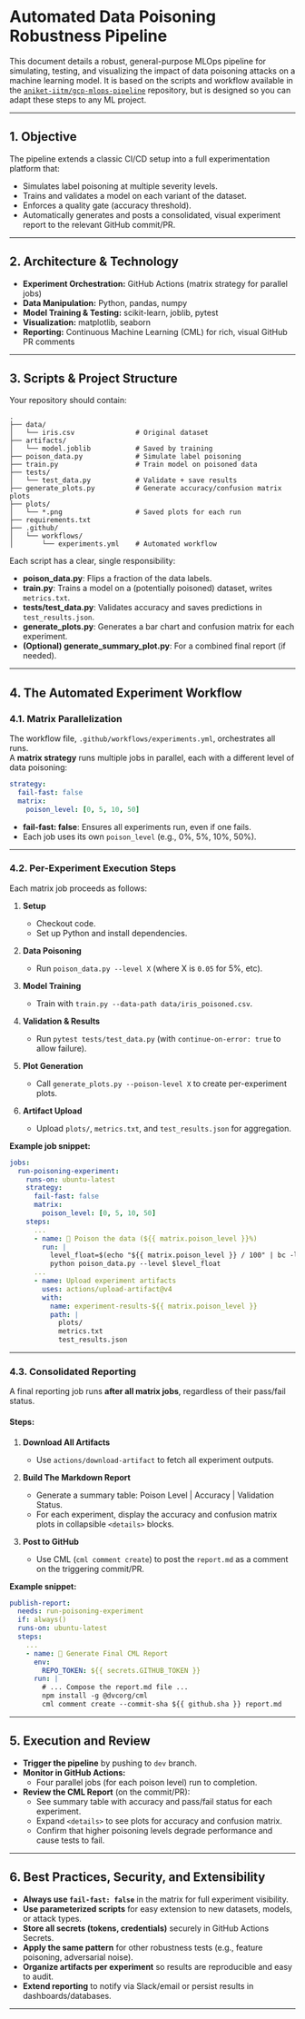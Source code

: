 # Automated Data Poisoning Robustness Pipeline

This document details a robust, general-purpose MLOps pipeline for simulating, testing, and visualizing the impact of data poisoning attacks on a machine learning model. It is based on the scripts and workflow available in the [`aniket-iitm/gcp-mlops-pipeline`](https://github.com/aniket-iitm/gcp-mlops-pipeline) repository, but is designed so you can adapt these steps to any ML project.

---

## 1. Objective

The pipeline extends a classic CI/CD setup into a full experimentation platform that:

- Simulates label poisoning at multiple severity levels.
- Trains and validates a model on each variant of the dataset.
- Enforces a quality gate (accuracy threshold).
- Automatically generates and posts a consolidated, visual experiment report to the relevant GitHub commit/PR.

---

## 2. Architecture & Technology

- **Experiment Orchestration:** GitHub Actions (matrix strategy for parallel jobs)
- **Data Manipulation:** Python, pandas, numpy
- **Model Training & Testing:** scikit-learn, joblib, pytest
- **Visualization:** matplotlib, seaborn
- **Reporting:** Continuous Machine Learning (CML) for rich, visual GitHub PR comments

---

## 3. Scripts & Project Structure

Your repository should contain:

```
.
├── data/
│   └── iris.csv               # Original dataset
├── artifacts/
│   └── model.joblib           # Saved by training
├── poison_data.py             # Simulate label poisoning
├── train.py                   # Train model on poisoned data
├── tests/
│   └── test_data.py           # Validate + save results
├── generate_plots.py          # Generate accuracy/confusion matrix plots
├── plots/
│   └── *.png                  # Saved plots for each run
├── requirements.txt
├── .github/
│   └── workflows/
│       └── experiments.yml    # Automated workflow
```

Each script has a clear, single responsibility:
- **poison_data.py**: Flips a fraction of the data labels.
- **train.py**: Trains a model on a (potentially poisoned) dataset, writes `metrics.txt`.
- **tests/test_data.py**: Validates accuracy and saves predictions in `test_results.json`.
- **generate_plots.py**: Generates a bar chart and confusion matrix for each experiment.
- **(Optional) generate_summary_plot.py**: For a combined final report (if needed).

---

## 4. The Automated Experiment Workflow

### 4.1. Matrix Parallelization

The workflow file, `.github/workflows/experiments.yml`, orchestrates all runs.  
A **matrix strategy** runs multiple jobs in parallel, each with a different level of data poisoning:

```yaml
strategy:
  fail-fast: false
  matrix:
    poison_level: [0, 5, 10, 50]
```

- **fail-fast: false**: Ensures all experiments run, even if one fails.
- Each job uses its own `poison_level` (e.g., 0%, 5%, 10%, 50%).

---

### 4.2. Per-Experiment Execution Steps

Each matrix job proceeds as follows:

1. **Setup**
    - Checkout code.
    - Set up Python and install dependencies.

2. **Data Poisoning**
    - Run `poison_data.py --level X` (where X is `0.05` for 5%, etc).

3. **Model Training**
    - Train with `train.py --data-path data/iris_poisoned.csv`.

4. **Validation & Results**
    - Run `pytest tests/test_data.py` (with `continue-on-error: true` to allow failure).

5. **Plot Generation**
    - Call `generate_plots.py --poison-level X` to create per-experiment plots.

6. **Artifact Upload**
    - Upload `plots/`, `metrics.txt`, and `test_results.json` for aggregation.

**Example job snippet:**

```yaml
jobs:
  run-poisoning-experiment:
    runs-on: ubuntu-latest
    strategy:
      fail-fast: false
      matrix:
        poison_level: [0, 5, 10, 50]
    steps:
      ...
      - name: 🧪 Poison the data (${{ matrix.poison_level }}%)
        run: |
          level_float=$(echo "${{ matrix.poison_level }} / 100" | bc -l)
          python poison_data.py --level $level_float
      ...
      - name: Upload experiment artifacts
        uses: actions/upload-artifact@v4
        with:
          name: experiment-results-${{ matrix.poison_level }}
          path: |
            plots/
            metrics.txt
            test_results.json
```

---

### 4.3. Consolidated Reporting

A final reporting job runs **after all matrix jobs**, regardless of their pass/fail status.

#### Steps:

1. **Download All Artifacts**  
   - Use `actions/download-artifact` to fetch all experiment outputs.

2. **Build The Markdown Report**  
   - Generate a summary table: Poison Level | Accuracy | Validation Status.
   - For each experiment, display the accuracy and confusion matrix plots in collapsible `<details>` blocks.

3. **Post to GitHub**  
   - Use CML (`cml comment create`) to post the `report.md` as a comment on the triggering commit/PR.

**Example snippet:**

```yaml
publish-report:
  needs: run-poisoning-experiment
  if: always()
  runs-on: ubuntu-latest
  steps:
    ...
    - name: 📝 Generate Final CML Report
      env:
        REPO_TOKEN: ${{ secrets.GITHUB_TOKEN }}
      run: |
        # ... Compose the report.md file ...
        npm install -g @dvcorg/cml
        cml comment create --commit-sha ${{ github.sha }} report.md
```

---

## 5. Execution and Review

- **Trigger the pipeline** by pushing to `dev` branch.
- **Monitor in GitHub Actions:**  
  - Four parallel jobs (for each poison level) run to completion.
- **Review the CML Report** (on the commit/PR):  
  - See summary table with accuracy and pass/fail status for each experiment.
  - Expand `<details>` to see plots for accuracy and confusion matrix.
  - Confirm that higher poisoning levels degrade performance and cause tests to fail.

---

## 6. Best Practices, Security, and Extensibility

- **Always use `fail-fast: false`** in the matrix for full experiment visibility.
- **Use parameterized scripts** for easy extension to new datasets, models, or attack types.
- **Store all secrets (tokens, credentials)** securely in GitHub Actions Secrets.
- **Apply the same pattern** for other robustness tests (e.g., feature poisoning, adversarial noise).
- **Organize artifacts per experiment** so results are reproducible and easy to audit.
- **Extend reporting** to notify via Slack/email or persist results in dashboards/databases.

---